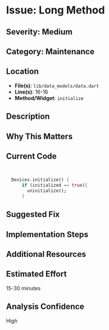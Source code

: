 # Issue: Long Method

## Severity: Medium

## Category: Maintenance

## Location
- **File(s)**: `lib/data_models/data.dart`
- **Line(s)**: 16-16
- **Method/Widget**: `initialize`

## Description


## Why This Matters


## Current Code
```dart


  Devices.initialize() {
      if (initialized == true){
        uninitialize();
      }
```

## Suggested Fix


## Implementation Steps


## Additional Resources


## Estimated Effort
15-30 minutes

## Analysis Confidence
High
